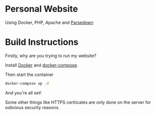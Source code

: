 # Personal Website

Using Docker, PHP, Apache and [Parsedown](https://github.com/erusev/parsedown)

# Build Instructions

Firstly, why are you trying to run my website?

Install [Docker](https://docs.docker.com/engine/installation/) and [docker-compose](https://docs.docker.com/compose/install/).

Then start the container

~~~bash
docker-compose up -d
~~~

And you're all set!

Some other things like HTTPS certiicates are only done on the server for oobvious security reasons.
